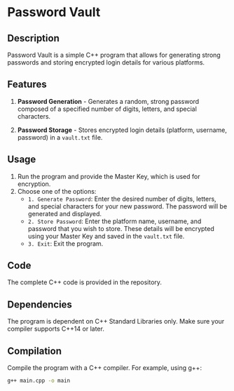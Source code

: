 # Password Vault

## Description
Password Vault is a simple C++ program that allows for generating strong passwords and storing encrypted login details for various platforms.

## Features

1. **Password Generation** - Generates a random, strong password composed of a specified number of digits, letters, and special characters.

2. **Password Storage** - Stores encrypted login details (platform, username, password) in a `vault.txt` file.

## Usage

1. Run the program and provide the Master Key, which is used for encryption.
2. Choose one of the options:
    - `1. Generate Password`: Enter the desired number of digits, letters, and special characters for your new password. The password will be generated and displayed.
    - `2. Store Password`: Enter the platform name, username, and password that you wish to store. These details will be encrypted using your Master Key and saved in the `vault.txt` file.
    - `3. Exit`: Exit the program.

## Code
The complete C++ code is provided in the repository.

## Dependencies
The program is dependent on C++ Standard Libraries only. Make sure your compiler supports C++14 or later.

## Compilation
Compile the program with a C++ compiler. For example, using g++:

```bash
g++ main.cpp -o main